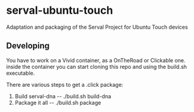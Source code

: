 # serval-ubuntu-touch
Adaptation and packaging of the Serval Project for Ubuntu Touch devices

## Developing

You have to work on a Vivid container, as a OnTheRoad or Clickable one. inside the container you can start cloning this repo and using the build.sh executable.

There are various steps to get a .click package:
1) Build serval-dna   --  ./build.sh build-dna
2) Package it all   --  ./build.sh package
